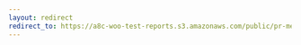 ```yaml
---
layout: redirect
redirect_to: https://a8c-woo-test-reports.s3.amazonaws.com/public/pr-merge/44382/e2e/index.html
---
```

